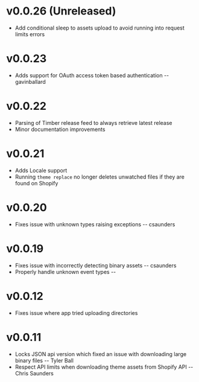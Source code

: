 # v0.0.26 (Unreleased)

* Add conditional sleep to assets upload to avoid running into request limits errors

# v0.0.23

* Adds support for OAuth access token based authentication -- gavinballard

# v0.0.22

* Parsing of Timber release feed to always retrieve latest release
* Minor documentation improvements

# v0.0.21

* Adds Locale support
* Running `theme replace` no longer deletes unwatched files if they are found on Shopify

# v0.0.20

* Fixes issue with unknown types raising exceptions -- csaunders

# v0.0.19

* Fixes issue with incorrectly detecting binary assets -- csaunders
* Properly handle unknown event types --

# v0.0.12

* Fixes issue where app tried uploading directories

# v0.0.11

* Locks JSON api version which fixed an issue with downloading large binary files -- Tyler Ball
* Respect API limits when downloading theme assets from Shopify API -- Chris Saunders
